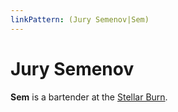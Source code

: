 ```yaml
---
linkPattern: (Jury Semenov|Sem)
---
```

# Jury Semenov

**Sem** is a bartender at the [Stellar Burn](stellar-burn.md).
